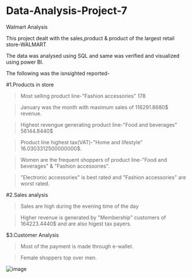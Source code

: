 # Data-Analysis-Project-7
Walmart Analysis

This project dealt with the sales,product & product of the largest retail store-WALMART

The data was analysed using SQL and same was verified and visualized using power BI.

The following was the isnsighted reported-

#1.Products in store

>Most selling product line-"Fashion accessories"	178

>January was the month with maximum sales of 116291.8680$ revenue.

>Highest revengue generating product line-"Food and beverages"	56144.8440$

>Product line highest tax(VAT)-"Home and lifestyle"	16.0303312500000000$.

>Women are the frequent shoppers of product line-"Food and beverages" & "Fashion accessories".

>"Electronic accessories"	is best rated and "Fashion accessories"	are worst rated.

#2.Sales analysis

>Sales are high during the evening time of the day

>Higher revenue is generated by "Membership" customers of	164223.4440$ and are also higest tax payers.

$3.Customer Analysis

>Most of the payment is made through e-wallet.

>Female shoppers top over men.

![image](https://github.com/Rebecca1061/Data-Analysis-Project-7/assets/152878222/4fca0f27-b3cc-4092-ae92-85e526d14a9f)


